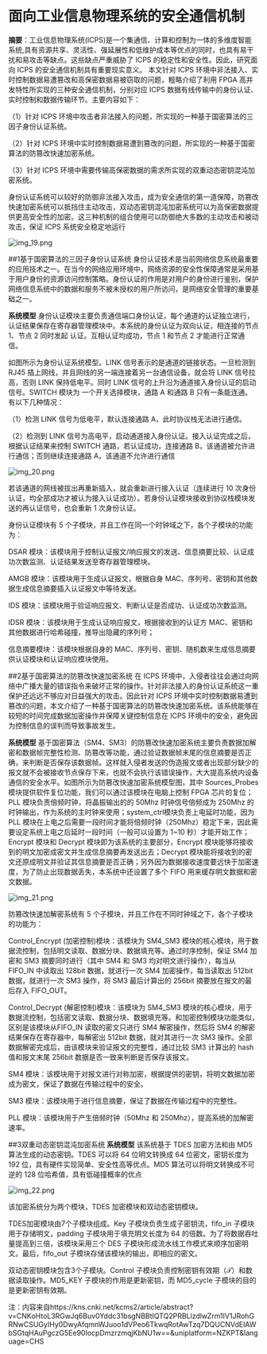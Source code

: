 <!--
title: 面向工业信息物理系统的安全通信机制
subtitle: 工业安全
author: 仇光强
keyword: 工业安全
published: 2024-04-25
topicImg: assets/3/ASD8.png
-->

# 面向工业信息物理系统的安全通信机制
**摘要**：工业信息物理系统(ICPS)是一个集通信、计算和控制为一体的多维度智能系统,具有资源共享、灵活性、强延展性和低维护成本等优点的同时，也具有易干扰和易攻击等缺点。这些缺点严重威胁了 ICPS 的稳定性和安全性。因此，研究面向 ICPS 的安全通信机制具有重要现实意义。
本文针对 ICPS 环境中非法接入、实时控制数据易遭篡改和高保密数据易被窃取的问题，粗略介绍了利用 FPGA 高并发特性所实现的三种安全通信机制，分别对应 ICPS 数据有线传输中的身份认证、实时控制和数据传输环节。主要内容如下：

（1）针对 ICPS 环境中攻击者非法接入的问题，所实现的一种基于国密算法的三因子身份认证系统。

（2）针对 ICPS 环境中实时控制数据易遭到篡改的问题，所实现的一种基于国密算法的防篡改快速加密系统。

（3）针对 ICPS 环境中需要传输高保密数据的需求所实现的双重动态密钥混沌加密系统。

身份认证系统可以较好的防御非法接入攻击，成为安全通信的第一道保障，防篡改快速加密系统可以抵挡住主动攻击，双动态密钥混沌加密系统可以为高保密数据提供更高安全性的加密。这三种机制的组合使用可以防御绝大多数的主动攻击和被动攻击，保证 ICPS 系统安全稳定地运行

![img_19.png](assets/3/img_19.png)

##1基于国密算法的三因子身份认证系统
身份认证技术是当前网络信息系统最重要的应用技术之一。在当今的网络应用环境中，网络资源的安全性保障通常是采用基于用户身份的资源访问控制策略。身份认证的作用是对用户的身份进行鉴别，保护网络信息系统中的数据和服务不被未授权的用户所访问，是网络安全管理的重要基础之一。

**系统模型**
身份认证模块主要负责通信端口身份认证，每个通道的认证独立进行，认证结果保存在寄存器管理模块中。本系统的身份认证为双向认证，相连接的节点 1、节点 2 同时发起
认证。互相认证均成功，节点 1 和节点 2 才能进行正常通信。

如图所示为身份认证系统模型。LINK 信号表示的是通道的链接状态。一旦检测到 RJ45 插上网线，并且网线的另一端连接着另一台通信设备，就会将 LINK 信号拉高，否则 LINK 保持低电平。同时 LINK 信号的上升沿为通道接入身份认证的启动信号。SWITCH 模块为 一个开关选择模块，通路 A 和通路 B 只有一条能连通。有以下几种情况：

（1）检测 LINK 信号为低电平，默认连接通路 A，此时协议栈无法进行通信。

（2）检测到 LINK 信号为高电平，启动通道接入身份认证。接入认证完成之后，根据认证结果来控制 SWITCH 通路，若认证成功，连接通路 B，该通道被允许进行通信；否则继续连接通路 A，该通道不允许进行通信

![img_20.png](assets/3/img_20.png)

若该通道的网线被拔出再重新插入，就会重新进行接入认证（连续进行 10 次身份认证，均全部成功才被认为接入认证成功）。若身份认证模块接收到协议栈模块发送的再认证信号，也会重新 1 次身份认证。

身份认证模块有 5 个子模块，并且工作在同一个时钟域之下，各个子模块的功能为：

DSAR 模块：该模块用于控制认证报文/响应报文的发送、信息摘要比较、认证成功次数监测、认证结果发送至寄存器管理模块。

AMGB 模块：该模块用于生成认证报文，根据自身 MAC、序列号、密钥和其他数据生成信息摘要插入认证报文中等待发送。

IDS 模块：该模块用于验证响应报文、判断认证是否成功、认证成功次数监测。

IDSR 模块：该模块用于生成认证响应报文，根据接收到的认证方 MAC、密钥和其他数据进行哈希碰撞，推导出隐藏的序列号；

信息摘要模块：该模块根据自身的 MAC、序列号、密钥、随机数来生成信息摘要供认证模块和认证响应模块使用。

##2基于国密算法的防篡改快速加密系统
在 ICPS 环境中，入侵者往往会通过向网络中广播大量的错误指令来破坏正常的操作。针对非法接入的身份认证系统这一重保护还远远不够应对日益强大的攻击。因此针对 ICPS 环境中实时控制数据易遭到篡改的问题，本文介绍了一种基于国密算法的防篡改快速加密系统。该系统能够在较短的时间完成数据加密操作并保障关键控制信息在 ICPS 环境中的安全，避免因为控制信息的误判而导致事故发生。

**系统模型**
基于国密算法（SM4、SM3）的防篡改快速加密系统主要负责数据加解密和数据帧完整性检测、防篡改等功能，通过验证数据帧末尾的信息摘要是否正确，来判断是否保存该数据帧。这样就入侵者发送的伪造报文或者出现部分缺少的报文就不会被接收节点保存下来，也就不会执行该错误操作，大大提高系统内设备通信的安全水平。如图所示为防篡改快速加密系统模型图，其中 Sources_Probes 模块提供软件复位功能，我们可以通过该模块在电脑上控制 FPGA 芯片的复位；PLL 模块负责倍频时钟，将晶振输出的的 50Mhz 时钟信号倍频成为 250Mhz 的时钟输出，作为系统的主时钟来使用；system_ctrl模块负责上电延时功能，因为 PLL 模块在上电之后需要一段时间才能将倍频时钟（250Mhz）稳定下来，因此需要设定系统上电之后延时一段时间（一般可以设置为 1~10 秒）才能开始工作；Encrypt 模块和 Decrypt 模块即为该系统的主要部分，Encrypt 模块能够将接收到的明文加密成密文并生成信息摘要再发送出去；Decrypt 模块能将接收到的密文还原成明文并验证其信息摘要是否正确；另外因为数据接收速度要远快于加密速度，为了防止出现数据丢失，本系统中还设置了多个 FIFO 用来缓存明文数据和密文数据。

![img_21.png](assets/3/mg_21.png)

防篡改快速加解密系统有 5 个子模块，并且工作在不同时钟域之下，各个子模块的功能为：

Control_Encrypt (加密控制)模块：该模块为 SM4_SM3 模块的核心模块，用于数据流控制，包括明文读取、数据分块、数据填充等。通过时序控制，保证 SM4 加密和 SM3 摘要同时进行（其中 SM4 和 SM3 均对明文进行操作），每当从 FIFO_IN 中读取出 128bit 数据，就进行一次 SM4 加密操作，每当读取出 512bit 数据，就进行一次 SM3 操作，将 SM3 最后计算出的 256bit 摘要放在报文的最后存入 FIFO_OUT。

Control_Decrypt (解密控制)模块：该模块为 SM4_SM3 模块的核心模块，用于数据流控制，包括密文读取、数据分块、数据填充等。和加密控制模块功能类似，区别是该模块从FIFO_IN 读取的密文只进行 SM4 解密操作，然后将 SM4 的解密结果保存在寄存器中，每解密出 512bit 数据，就对其进行一次 SM3 操作。全部数据解密完成后，由该模块来验证报文的完整性，通过比较 SM3 计算出的 hash 值和报文末尾 256bit 数据是否一致来判断是否保存该报文。

SM4 模块：该模块用于对报文进行对称加密，根据提供的密钥，将明文数据加密成为密文，保证了数据在传输过程中的安全。

SM3 模块：该模块用于进行信息摘要，保证了数据在传输过程中的完整性。

PLL 模块：该模块用于产生倍频时钟（50Mhz 和 250Mhz），提高系统的加解密速率。

##3双重动态密钥混沌加密系统
**系统模型**
该系统基于 TDES 加密方法和由 MD5 算法生成的动态密钥。TDES 可以将 64 位明文转换成 64 位密文，密钥长度为 192 位，具有硬件实现简单、安全性高等优点。MD5 算法可以将明文转换成不可逆的 128 位哈希值，具有低碰撞概率的优点

![img_22.png](assets/3/img_22.png)

该加密系统分为两个模块，TDES 加密模块和双动态密钥模块。

TDES加密模块由7个子模块组成。Key 子模块负责生成子密钥流，fifo_in 子模块用于存储明文，padding 子模块用于填充明文长度为 64 的倍数。为了将数据吞吐量提高到三倍，该模块采用三个 DES 子模块形成流水线工作模式来顺序加密明文。最后，fifo_out 子模块存储该模块的输出，即相应的密文。

双动态密钥模块包含3个子模块。Control 子模块负责控制密钥有效期（𝒯）和数据读取操作。MD5_KEY 子模块的作用是更新密钥，而 MD5_cycle 子模块的目的是更新密钥有效期。

注：内容来自https://kns.cnki.net/kcms2/article/abstract?v=CNKoHtoL3RGwJq6Buv0Yddc31bsgNBBtIQTQ2PRBLlzdlwZrm1IV1JRohGRNwCSUGyIHy0DwyAfqmnWJuoo1dVPeo6TkwqRotAwTzq7DQUCNVdElAWbSGtqHAuPgczG5Ee90IocpDmzrzmqjKbNU1w==&uniplatform=NZKPT&language=CHS